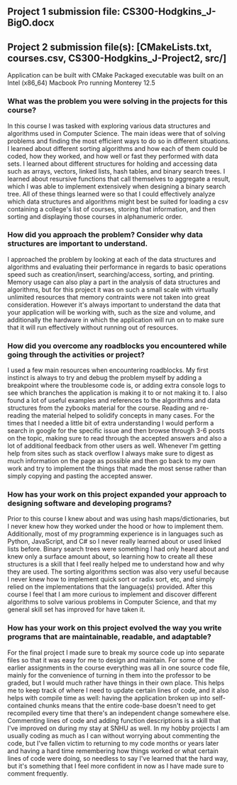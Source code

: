 ## Project 1 submission file: CS300-Hodgkins_J-BigO.docx

## Project 2 submission file(s): [CMakeLists.txt, courses.csv, CS300-Hodgkins_J-Project2, src/]

Application can be built with CMake
Packaged executable was built on an Intel (x86_64) Macbook Pro running Monterey 12.5

### What was the problem you were solving in the projects for this course?

In this course I was tasked with exploring various data structures and algorithms used in Computer Science. The main ideas were that of solving problems and finding the most efficient ways to do so in different situations. I learned about different sorting algorithms and how each of them could be coded, how they worked, and how well or fast they performed with data sets. I learned about different structures for holding and accessing data such as arrays, vectors, linked lists, hash tables, and binary search trees. I learned about resursive functions that call themselves to aggregate a result, which I was able to implement extensively when designing a binary search tree. All of these things learned were so that I could effectively analyze which data structures and algorithms might best be suited for loading a csv containing a college's list of courses, storing that information, and then sorting and displaying those courses in alphanumeric order.

### How did you approach the problem? Consider why data structures are important to understand.

I approached the problem by looking at each of the data structures and algorithms and evaluating their performance in regards to basic operations speed such as creation/insert, searching/access, sorting, and printing. Memory usage can also play a part in the analysis of data structures and algorithms, but for this project it was on such a small scale with virtually unlimited resources that memory contraints were not taken into great consideration. However it's always important to understand the data that your application will be working with, such as the size and volume, and additionally the hardware in which the application will run on to make sure that it will run effectively without running out of resources.

### How did you overcome any roadblocks you encountered while going through the activities or project?

I used a few main resources when encountering roadblocks. My first instinct is always to try and debug the problem myself by adding a breakpoint where the troublesome code is, or adding extra console logs to see which branches the application is making it to or not making it to. I also found a lot of useful examples and references to the algorithms and data structures from the zybooks material for the course. Reading and re-reading the material helped to solidify concepts in many cases. For the times that I needed a little bit of extra understanding I would perform a search in google for the specific issue and then browse through 3-6 posts on the topic, making sure to read through the accepted answers and also a lot of additional feedback from other users as well. Whenever I'm getting help from sites such as stack overflow I always make sure to digest as much information on the page as possible and then go back to my own work and try to implement the things that made the most sense rather than simply copying and pasting the accepted answer.

### How has your work on this project expanded your approach to designing software and developing programs?

Prior to this course I knew about and was using hash maps/dictionaries, but I never knew how they worked under the hood or how to implement them. Additionally, most of my programming experience is in languages such as Python, JavaScript, and C# so I never really learned about or used linked lists before. Binary search trees were something I had only heard about and knew only a surface amount about, so learning how to create all these structures is a skill that I feel really helped me to understand how and why they are used. The sorting algorithms section was also very useful because I never knew how to implement quick sort or radix sort, etc, and simply relied on the implementations that the language(s) provided. After this course I feel that I am more curious to implement and discover different algorithms to solve various problems in Computer Science, and that my general skill set has improved for have taken it.

### How has your work on this project evolved the way you write programs that are maintainable, readable, and adaptable?

For the final project I made sure to break my source code up into separate files so that it was easy for me to design and maintain. For some of the earlier assignments in the course everything was all in one source code file, mainly for the convenience of turning in them into the professor to be graded, but I would much rather have things in their own place. This helps me to keep track of where I need to update certain lines of code, and it also helps with compile time as well: having the application broken up into self-contained chunks means that the entire code-base doesn't need to get recompiled every time that there's an independent change somewhere else. Commenting lines of code and adding function descriptions is a skill that I've improved on during my stay at SNHU as well. In my hobby projects I am usually coding as much as I can without worrying about commenting the code, but I've fallen victim to returning to my code months or years later and having a hard time remembering how things worked or what certain lines of code were doing, so needless to say I've learned that the hard way, but it's something that I feel more confident in now as I have made sure to comment frequently.
